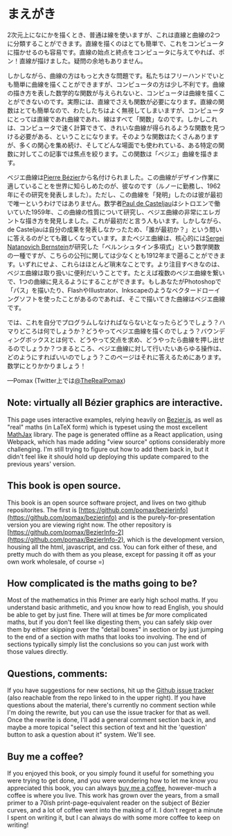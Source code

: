 # まえがき

2次元上になにかを描くとき、普通は線を使いますが、これは直線と曲線の2つに分類することができます。直線を描くのはとても簡単で、これをコンピュータに描かせるのも容易です。直線の始点と終点をコンピュータに与えてやれば、ポン！直線が描けました。疑問の余地もありません。

しかしながら、曲線の方はもっと大きな問題です。私たちはフリーハンドでいとも簡単に曲線を描くことができますが、コンピュータの方は少し不利です。曲線の描き方を表した数学的な関数が与えられないと、コンピュータは曲線を描くことができないのです。実際には、直線でさえも関数が必要になります。直線の関数はとても簡単なので、わたしたちはよく無視してしまいますが、コンピュータにとっては直線であれ曲線であれ、線はすべて「関数」なのです。しかしこれは、コンピュータで速く計算できて、きれいな曲線が得られるような関数を見つける必要がある、ということになります。そのような関数はたくさんありますが、多くの関心を集め続け、そしてどんな場面でも使われている、ある特定の関数に対してこの記事では焦点を絞ります。この関数は「ベジエ」曲線を描きます。

ベジエ曲線は[Pierre Bézier](https://ja.wikipedia.org/wiki/ピエール・ベジェ)から名付けられました。この曲線がデザイン作業に適していることを世界に知らしめたのが、彼なのです（ルノーに勤務し、1962年にその研究を発表しました）。ただし、この曲線を「発明」したのは彼が最初で唯一というわけではありません。数学者[Paul de Casteljau](https://en.wikipedia.org/wiki/Paul_de_Casteljau)はシトロエンで働いていた1959年、この曲線の性質について研究し、ベジエ曲線の非常にエレガントな描き方を発見しました。これが最初だと言う人もいます。しかしながら、de Casteljauは自分の成果を発表しなかったため、「誰が最初か？」という問いに答えるのがとても難しくなっています。またベジエ曲線は、核心的には[Sergei Natanovich Bernstein](https://ja.wikipedia.org/wiki/セルゲイ・ベルンシュテイン)が研究した「ベルンシュタイン多項式」という数学関数の一種ですが、こちらの公刊に関しては少なくとも1912年まで遡ることができます。いずれにせよ、これらはほとんど瑣末なことです。より注目すべきなのは、ベジエ曲線は取り扱いに便利だいうことです。たとえば複数のベジエ曲線を繋いで、1つの曲線に見えるようにすることができます。もしあなたがPhotoshopで「パス」を描いたり、FlashやIllustrator、Inkscapeのようなベクタードローイングソフトを使ったことがあるのであれば、そこで描いてきた曲線はベジエ曲線です。

では、これを自分でプログラムしなければならないとなったらどうでしょう？ハマりどころは何でしょうか？どうやってベジエ曲線を描くのでしょう？バウンディングボックスとは何で、どうやって交点を求め、どうやったら曲線を押し出せるのでしょうか？つまるところ、ベジエ曲線に対して行いたいあらゆる操作は、どのようにすればいいのでしょう？このページはそれに答えるためにあります。数学にとりかかりましょう！

—Pomax (Twitter上では[@TheRealPomax](https://twitter.com/TheRealPomax))

<div className="note">

## Note: virtually all Bézier graphics are interactive.

This page uses interactive examples, relying heavily on [Bezier.js](http://pomax.github.io/bezierjs), as well as "real" maths (in LaTeX form) which is typeset using the most excellent [MathJax](http://MathJax.org) library. The page is generated offline as a React application, using Webpack, which has made adding "view source" options considerably more challenging. I'm still trying to figure out how to add them back in, but it didn't feel like it should hold up deploying this update compared to the previous years' version.

## This book is open source.

This book is an open source software project, and lives on two github repositorites. The first is [https://github.com/pomax/bezierinfo](https://github.com/pomax/bezierinfo) and is the purely-for-presentation version you are viewing right now. The other repository is [https://github.com/pomax/BezierInfo-2](https://github.com/pomax/BezierInfo-2), which is the development version, housing all the html, javascript, and css. You can fork either of these, and pretty much do with them as you please, except for passing it off as your own work wholesale, of course =)

## How complicated is the maths going to be?

Most of the mathematics in this Primer are early high school maths. If you understand basic arithmetic, and you know how to read English, you should be able to get by just fine. There will at times be *far* more complicated maths, but if you don't feel like digesting them, you can safely skip over them by either skipping over the "detail boxes" in section or by just jumping to the end of a section with maths that looks too involving. The end of sections typically simply list the conclusions so you can just work with those values directly.

## Questions, comments:

If you have suggestions for new sections, hit up the [Github issue tracker](https://github.com/pomax/BezierInfo-2/issues) (also reachable from the repo linked to in the upper right). If you have questions about the material, there's currently no comment section while I'm doing the rewrite, but you can use the issue tracker for that as well. Once the rewrite is done, I'll add a general comment section back in, and maybe a more topical "select this section of text and hit the 'question' button to ask a question about it" system. We'll see.

## Buy me a coffee?

If you enjoyed this book, or you simply found it useful for something you were trying to get done, and you were wondering how to let me know you appreciated this book, you can always [buy me a coffee](https://www.paypal.com/cgi-bin/webscr?cmd=_s-xclick&hosted_button_id=QPRDLNGDANJSW), however-much a coffee is where you live. This work has grown over the years, from a small primer to a 70ish print-page-equivalent reader on the subject of Bézier curves, and a lot of coffee went into the making of it. I don't regret a minute I spent on writing it, but I can always do with some more coffee to keep on writing!

</div>
